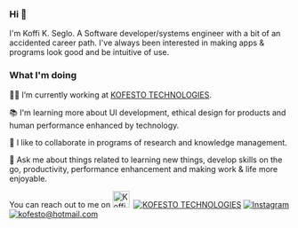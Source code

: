 
### Hi 👋

I'm Koffi K. Seglo. A Software developer/systems engineer with a bit of an accidented career path. I've always been interested in making apps & programs look good and be intuitive of use.

### What I'm doing 

👨‍💻 I’m currently working at [KOFESTO TECHNOLOGIES](https://www.kofestotech.com).

📚 I'm learning more about UI development, ethical design for products and human performance enhanced by technology.

🤝 I like to collaborate in programs of research and knowledge management.

💬 Ask me about things related to learning new things, develop skills on the go, productivity, performance enhancement and making work & life more enjoyable.

You can reach out to me on 
<a href="https://twitter.com/kofesto"><img height="30" src="https://github.com/WaylonWalker/WaylonWalker/blob/main/icon/twitter.png?raw=true" alt="Koffi Seglo's Twitter Profile"></a>&nbsp;
[![KOFESTO TECHNOLOGIES](https://img.shields.io/static/v1?label=lucafluri.ch&message=%20&color=yellow&logo=&style=flat-square&logoColor=white)](https://www.kofestotech.com/)
[![Instagram](https://img.shields.io/static/v1?label=Instagram&message=%20&color=orange&logo=Instagram&style=flat-square&logoColor=white)](https://www.instagram.com/kofesto/)
[![kofesto@hotmail.com](https://img.shields.io/static/v1?label=me@lucafluri.ch&message=%20&color=red&logo=gmail&style=flat-square&logoColor=white)](mailto:kofesto@hotmail.com)
<!--
**kofesto/kofesto** is a ✨ _special_ ✨ repository because its `README.md` (this file) appears on your GitHub profile.

Here are some ideas to get you started:

- 🔭 I’m currently working on ...
- 🌱 I’m currently learning ...
- 👯 I’m looking to collaborate on ...
- 🤔 I’m looking for help with ...
- 💬 Ask me about ...
- 📫 How to reach me: ...
- 😄 Pronouns: ...
- ⚡ Fun fact: ...
-->
